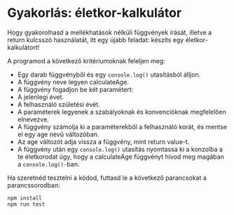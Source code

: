 # Gyakorlás: életkor-kalkulátor

Hogy gyakorolhasd a mellékhatások nélküli függvények írását, illetve a return kulcsszó használatát, itt egy újabb feladat: készíts egy életkor-kalkulátort!

A programod a következő kritériumoknak feleljen meg:

- Egy darab függvényből és egy `console.log()` utasításból álljon.
- A függvény neve legyen calculateAge.
- A függvény fogadjon be két paramétert:
- A jelenlegi évet.
- A felhasználó születési évét.
- A paraméterek legyenek a szabályoknak és konvencióknak megfelelően elnevezve.
- A függvény számolja ki a paraméterekből a felhasználó korát, és mentse el egy age nevű változóban.
- Az age változót adja vissza a függvény, mint return value-t.
- A függvény után egy `console.log()` utasítás nyomtassa ki a konzolba a te életkorodat úgy, hogy a calculateAge függvényt hívod meg magában a `console.log()-`ban.

Ha szeretnéd tesztelni a kódod, futtasd le a következő parancsokat a parancssorodban:

```
npm install
npm run test
```
